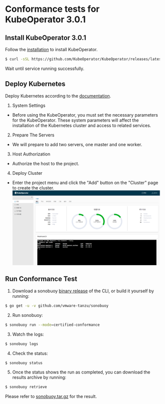 # Conformance tests for KubeOperator 3.0.1

## Install KubeOperator 3.0.1

Follow the [installation](https://kubeoperator.io/docs/installation/online_installation/) to install KubeOperator.

```bash
$ curl -sSL https://github.com/KubeOperator/KubeOperator/releases/latest/download/quick_start.sh | sh
```

Wait until service running successfully.

## Deploy Kubernetes

Deploy Kubernetes according to the [documentation](https://kubeoperator.io/docs/tutorial/manual/).

1. System Settings
- Before using the KubeOperator, you must set the necessary parameters for the KubeOperator. These system parameters will affect the installation of the Kubernetes cluster and access to related services.

2. Prepare The Servers
- We will prepare to add two servers, one master and one worker.

3. Host Authorization
- Authorize the host to the project.

4. Deploy Cluster
- Enter the project menu and click the "Add" button on the "Cluster" page to create the cluster.
![](cluster.png)

## Run Conformance Test

1. Download a sonobuoy [binary release](https://github.com/vmware-tanzu/sonobuoy/releases) of the CLI, or build it yourself by running:

```bash
$ go get -u -v github.com/vmware-tanzu/sonobuoy
```

2. Run sonobuoy:

```bash
$ sonobuoy run --mode=certified-conformance
```

3. Watch the logs:

```bash
$ sonobuoy logs
```

4. Check the status:

```bash
$ sonobuoy status
```

5. Once the status shows the run as completed, you can download the results archive by running:

```bash
$ sonobuoy retrieve
```

Please refer to [sonobuoy.tar.gz](sonobuoy.tar.gz) for the result.